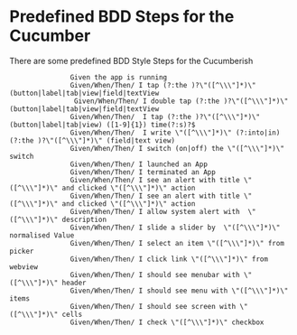 # Predefined BDD Steps for the Cucumber


There are some predefined BDD Style Steps for the Cucumberish



                   Given the app is running
                   Given/When/Then/ I tap (?:the )?\"([^\\\"]*)\" (button|label|tab|view|field|textView
                    Given/When/Then/ I double tap (?:the )?\"([^\\\"]*)\" (button|label|tab|view|field|textView
                   Given/When/Then/  I tap (?:the )?\"([^\\\"]*)\" (button|label|tab|view) ([1-9]{1}) time(?:s)?$
                   Given/When/Then/  I write \"([^\\\"]*)\" (?:into|in) (?:the )?\"([^\\\"]*)\" (field|text view)
                   Given/When/Then/ I switch (on|off) the \"([^\\\"]*)\" switch
                   Given/When/Then/ I launched an App
                   Given/When/Then/ I terminated an App
                   Given/When/Then/ I see an alert with title \"([^\\\"]*)\" and clicked \"([^\\\"]*)\" action
                   Given/When/Then/ I see an alert with title \"([^\\\"]*)\" and clicked \"([^\\\"]*)\" action
                   Given/When/Then/ I allow system alert with  \"([^\\\"]*)\" description
                   Given/When/Then/ I slide a slider by  \"([^\\\"]*)\" normalised Value
                   Given/When/Then/ I select an item \"([^\\\"]*)\" from picker
                   Given/When/Then/ I click link \"([^\\\"]*)\" from webview
                   Given/When/Then/ I should see menubar with \"([^\\\"]*)\" header
                   Given/When/Then/ I should see menu with \"([^\\\"]*)\" items
                   Given/When/Then/ I should see screen with \"([^\\\"]*)\" cells
                   Given/When/Then/ I check \"([^\\\"]*)\" checkbox
